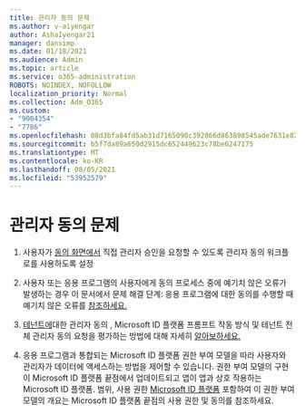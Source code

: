 ```yaml
---
title: 관리자 동의 문제
ms.author: v-aiyengar
author: AshaIyengar21
manager: dansimp
ms.date: 01/18/2021
ms.audience: Admin
ms.topic: article
ms.service: o365-administration
ROBOTS: NOINDEX, NOFOLLOW
localization_priority: Normal
ms.collection: Adm_O365
ms.custom:
- "9004354"
- "7786"
ms.openlocfilehash: 08d3bfa84fd5ab31d7165090c392866d863898545ade7631e820a100eef89dea
ms.sourcegitcommit: b5f7da89a650d2915dc652449623c78be6247175
ms.translationtype: MT
ms.contentlocale: ko-KR
ms.lasthandoff: 08/05/2021
ms.locfileid: "53952579"
---
```

# <a name="admin-consent-issues"></a>관리자 동의 문제

1. 사용자가 [동의 화면에서](https://docs.microsoft.com/azure/active-directory/manage-apps/configure-admin-consent-workflow) 직접 관리자 승인을 요청할 수 있도록 관리자 동의 워크플로를 사용하도록 설정

1. 사용자 또는 응용 프로그램의 사용자에게 동의 프로세스 중에 예기치 않은 오류가 발생하는 경우 이 문서에서 문제 해결 단계: 응용 프로그램에 대한 동의를 수행할 때 예기치 않은 오류를 [참조하세요.](https://docs.microsoft.com/azure/active-directory/manage-apps/application-sign-in-unexpected-user-consent-error)

1. [테넌트에](https://docs.microsoft.com/azure/active-directory/develop/v2-admin-consent)대한 관리자 동의 , Microsoft ID 플랫폼 [](https://docs.microsoft.com/azure/active-directory/develop/v2-admin-consent) 프롬프트 작동 방식 및 테넌트 전체 관리자 동의 요청을 평가하는 방법에 대해 자세히 [알아보하세요.](https://docs.microsoft.com/azure/active-directory/manage-apps/manage-consent-requests#evaluating-a-request-for-tenant-wide-admin-consent)

1. 응용 프로그램과 통합되는 Microsoft ID 플랫폼 권한 부여 모델을 따라 사용자와 관리자가 데이터에 액세스하는 방법을 제어할 수 있습니다. 권한 부여 모델의 구현이 Microsoft ID 플랫폼 끝점에서 업데이트되고 앱이 앱과 상호 작용하는 Microsoft ID 플랫폼. 범위, 사용 권한 [Microsoft ID 플랫폼](https://docs.microsoft.com/azure/active-directory/manage-apps/manage-consent-requests#evaluating-a-request-for-tenant-wide-admin-consent) 포함하여 이 권한 부여 모델의 개요는 Microsoft ID 플랫폼 끝점의 사용 권한 및 동의를 참조하세요.